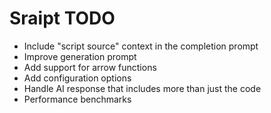 # Sraipt TODO

-   Include "script source" context in the completion prompt
-   Improve generation prompt
-   Add support for arrow functions
-   Add configuration options
-   Handle AI response that includes more than just the code
-   Performance benchmarks
